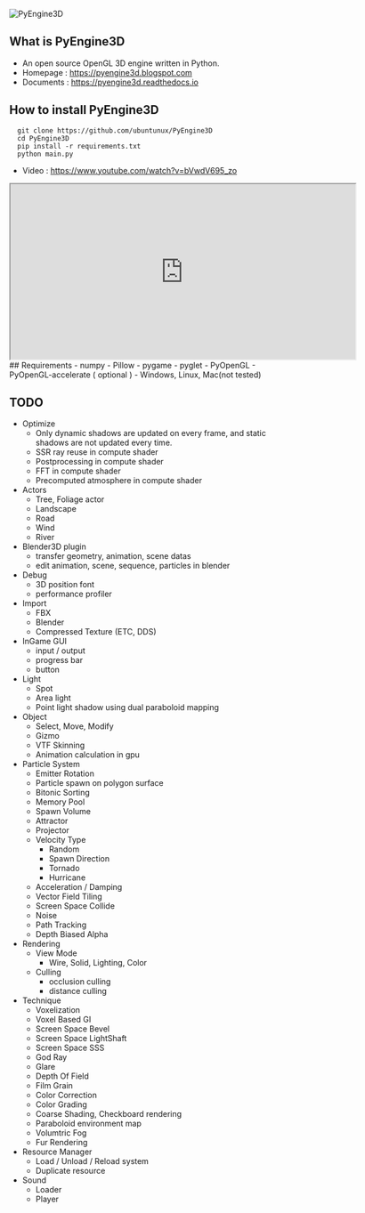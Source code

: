![PyEngine3D](https://github.com/ubuntunux/PyEngine3D/blob/master/PyEngine3D.png)

## What is PyEngine3D
* An open source OpenGL 3D engine written in Python.
* Homepage : https://pyengine3d.blogspot.com
* Documents : https://pyengine3d.readthedocs.io
 
## How to install PyEngine3D
```
  git clone https://github.com/ubuntunux/PyEngine3D
  cd PyEngine3D
  pip install -r requirements.txt
  python main.py
```
* Video : https://www.youtube.com/watch?v=bVwdV695_zo
<div align="center">
    <iframe width="620" height="315"
        src="https://www.youtube.com/embed/OhlVBpEnjig">
    </iframe>
</div>
## Requirements
 - numpy
 - Pillow
 - pygame
 - pyglet
 - PyOpenGL
 - PyOpenGL-accelerate ( optional )
 - Windows, Linux, Mac(not tested)

## TODO
* Optimize
    - Only dynamic shadows are updated on every frame, and static shadows are not updated every time.
    - SSR ray reuse in compute shader
    - Postprocessing in compute shader
    - FFT in compute shader
    - Precomputed atmosphere in compute shader
* Actors
    - Tree, Foliage actor
    - Landscape
    - Road
    - Wind
    - River    
* Blender3D plugin
    - transfer geometry, animation, scene datas
    - edit animation, scene, sequence, particles in blender
* Debug
    - 3D position font
    - performance profiler
* Import
    - FBX
    - Blender
    - Compressed Texture (ETC, DDS)
* InGame GUI
    - input / output
    - progress bar
    - button
* Light
    - Spot
    - Area light
    - Point light shadow using dual paraboloid mapping
* Object
    - Select, Move, Modify
    - Gizmo
    - VTF Skinning
    - Animation calculation in gpu
* Particle System
    - Emitter Rotation
    - Particle spawn on polygon surface
    - Bitonic Sorting
    - Memory Pool
    - Spawn Volume
    - Attractor
    - Projector
    - Velocity Type
        - Random
        - Spawn Direction
        - Tornado
        - Hurricane
    - Acceleration / Damping
    - Vector Field Tiling
    - Screen Space Collide
    - Noise
    - Path Tracking
    - Depth Biased Alpha
* Rendering
    - View Mode
        - Wire, Solid, Lighting, Color
    - Culling
        - occlusion culling
        - distance culling
* Technique
    - Voxelization
    - Voxel Based GI
    - Screen Space Bevel
    - Screen Space LightShaft
    - Screen Space SSS
    - God Ray
    - Glare
    - Depth Of Field
    - Film Grain
    - Color Correction
    - Color Grading
    - Coarse Shading, Checkboard rendering
    - Paraboloid environment map
    - Volumtric Fog
    - Fur Rendering
* Resource Manager
    - Load / Unload / Reload system
    - Duplicate resource
* Sound
    - Loader
    - Player
